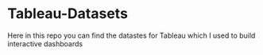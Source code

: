 # Tableau-Datasets #        

Here in this repo you can find the datastes for Tableau which I used to build interactive dashboards          
     
    
       
   
     
  
       
    
     
   
